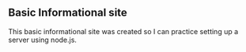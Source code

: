 ## Basic Informational site

This basic informational site was created so I can practice setting up a server using node.js. 